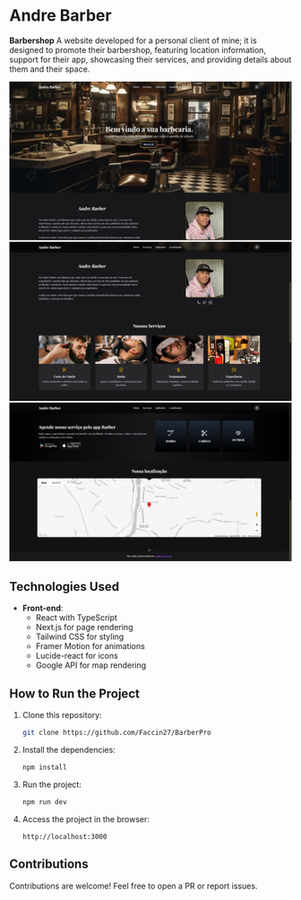 # Andre Barber

**Barbershop** A website developed for a personal client of mine; it is designed to promote their barbershop, featuring location information, support for their app, showcasing their services, and providing details about them and their space.

<img src="./public/image1.png" alt="Homepage" width="600"/>
<img src="./public/image2.png" alt="Homepage" width="600"/>
<img src="./public/image3.png" alt="Homepage" width="600"/>



## Technologies Used

- **Front-end**:
  - React with TypeScript
  - Next.js for page rendering
  - Tailwind CSS for styling
  - Framer Motion for animations
  - Lucide-react for icons
  - Google API for map rendering

## How to Run the Project

1. Clone this repository:

   ```bash
   git clone https://github.com/Faccin27/BarberPro


2. Install the dependencies:

   ```bash
   npm install
   ```

3. Run the project:

   ```bash
   npm run dev
   ```

4. Access the project in the browser:
   ```
   http://localhost:3000
   ```

## Contributions

Contributions are welcome! Feel free to open a PR or report issues.
